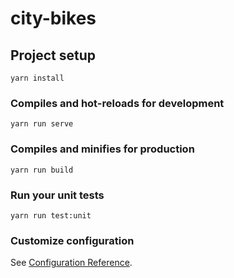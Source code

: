# city-bikes

## Project setup
```
yarn install
```

### Compiles and hot-reloads for development
```
yarn run serve
```

### Compiles and minifies for production
```
yarn run build
```
### Run your unit tests
```
yarn run test:unit
```

### Customize configuration
See [Configuration Reference](https://cli.vuejs.org/config/).
